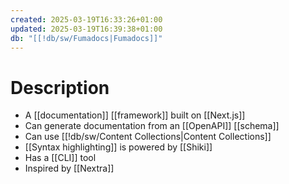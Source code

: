 ```yaml
---
created: 2025-03-19T16:33:26+01:00
updated: 2025-03-19T16:39:38+01:00
db: "[[!db/sw/Fumadocs|Fumadocs]]"
---
```

# Description
- A [[documentation]] [[framework]] built on [[Next.js]]
- Can generate documentation from an [[OpenAPI]] [[schema]]
- Can use [[!db/sw/Content Collections|Content Collections]]
- [[Syntax highlighting]] is powered by [[Shiki]]
- Has a [[CLI]] tool
- Inspired by [[Nextra]]